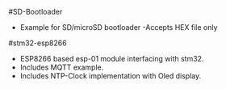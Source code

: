 #SD-Bootloader
- Example for SD/microSD bootloader
-Accepts HEX file only

#stm32-esp8266
- ESP8266 based esp-01 module interfacing with stm32.
- Includes MQTT example.
- Includes NTP-Clock implementation with Oled display.
